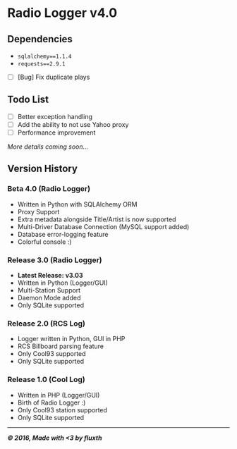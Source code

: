 # Radio Logger v4.0

## Dependencies
- `sqlalchemy==1.1.4`
- `requests==2.9.1`

- [ ] [Bug] Fix duplicate plays
## Todo List
- [ ] Better exception handling
- [ ] Add the ability to not use Yahoo proxy
- [ ] Performance improvement

_More details coming soon..._

## Version History
### Beta 4.0 (Radio Logger)
- Written in Python with SQLAlchemy ORM
- Proxy Support
- Extra metadata alongside Title/Artist is now supported
- Multi-Driver Database Connection (MySQL support added)
- Database error-logging feature
- Colorful console :)

### Release 3.0 (Radio Logger)
- __Latest Release: v3.03__
- Written in Python (Logger/GUI)
- Multi-Station Support
- Daemon Mode added
- Only SQLite supported

### Release 2.0 (RCS Log)
- Logger written in Python, GUI in PHP
- RCS Billboard parsing feature
- Only Cool93 supported
- Only SQLite supported

### Release 1.0 (Cool Log)
- Written in PHP (Logger/GUI)
- Birth of Radio Logger :)
- Only Cool93 station supported
- Only SQLite supported

-----
___&copy; 2016, Made with <3 by fluxth___
